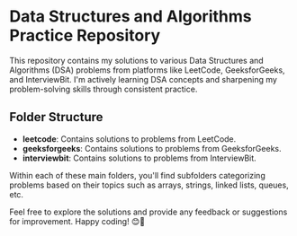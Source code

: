 # Data Structures and Algorithms Practice Repository

This repository contains my solutions to various Data Structures and Algorithms (DSA) problems from platforms like LeetCode, GeeksforGeeks, and InterviewBit. I'm actively learning DSA concepts and sharpening my problem-solving skills through consistent practice.

## Folder Structure

- **leetcode**: Contains solutions to problems from LeetCode.
- **geeksforgeeks**: Contains solutions to problems from GeeksforGeeks.
- **interviewbit**: Contains solutions to problems from InterviewBit.

Within each of these main folders, you'll find subfolders categorizing problems based on their topics such as arrays, strings, linked lists, queues, etc.

Feel free to explore the solutions and provide any feedback or suggestions for improvement. Happy coding! 😊🚀
